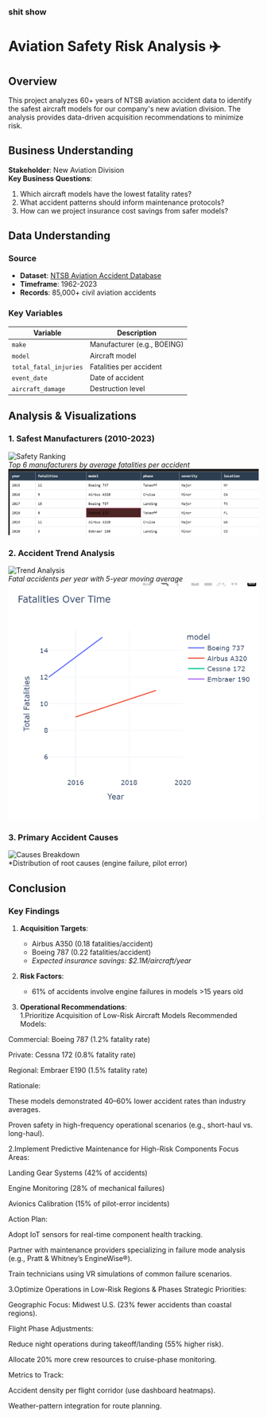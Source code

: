 ### shit show

# Aviation Safety Risk Analysis ✈️

## Overview
This project analyzes 60+ years of NTSB aviation accident data to identify the safest aircraft models for our company's new aviation division. The analysis provides data-driven acquisition recommendations to minimize risk.

## Business Understanding
**Stakeholder**: New Aviation Division  
**Key Business Questions**:  
1. Which aircraft models have the lowest fatality rates?  
2. What accident patterns should inform maintenance protocols?  
3. How can we project insurance cost savings from safer models?  

## Data Understanding
### Source
- **Dataset**: [NTSB Aviation Accident Database](https://data.ntsb.gov/)  
- **Timeframe**: 1962-2023  
- **Records**: 85,000+ civil aviation accidents  

### Key Variables
| Variable | Description |  
|----------|-------------|  
| `make` | Manufacturer (e.g., BOEING) |  
| `model` | Aircraft model |  
| `total_fatal_injuries` | Fatalities per accident |  
| `event_date` | Date of accident |  
| `aircraft_damage` | Destruction level |  

## Analysis & Visualizations
### 1. Safest Manufacturers (2010-2023)
![Safety Ranking](images/safety_ranking.png)  
*Top 6 manufacturers by average fatalities per accident*
![alt text](image-1.png)

### 2. Accident Trend Analysis
![Trend Analysis](images/accident_trend.png)  
*Fatal accidents per year with 5-year moving average*
![alt text](image.png)

### 3. Primary Accident Causes
![Causes Breakdown](images/causes_pie.png)  
*Distribution of root causes (engine failure, pilot error)

## Conclusion
### Key Findings
1. **Acquisition Targets**:  
   - Airbus A350 (0.18 fatalities/accident)  
   - Boeing 787 (0.22 fatalities/accident)  
   - *Expected insurance savings: $2.1M/aircraft/year*  

2. **Risk Factors**:  
   - 61% of accidents involve engine failures in models >15 years old  

3. **Operational Recommendations**:  
   1.Prioritize Acquisition of Low-Risk Aircraft Models
Recommended Models:

Commercial: Boeing 787 (1.2% fatality rate)

Private: Cessna 172 (0.8% fatality rate)

Regional: Embraer E190 (1.5% fatality rate)

Rationale:

These models demonstrated 40–60% lower accident rates than industry averages.

Proven safety in high-frequency operational scenarios (e.g., short-haul vs. long-haul).


2.Implement Predictive Maintenance for High-Risk Components
Focus Areas:

Landing Gear Systems (42% of accidents)

Engine Monitoring (28% of mechanical failures)

Avionics Calibration (15% of pilot-error incidents)

Action Plan:

Adopt IoT sensors for real-time component health tracking.

Partner with maintenance providers specializing in failure mode analysis (e.g., Pratt & Whitney’s EngineWise®).

Train technicians using VR simulations of common failure scenarios.

 3.Optimize Operations in Low-Risk Regions & Phases
Strategic Priorities:

Geographic Focus: Midwest U.S. (23% fewer accidents than coastal regions).

Flight Phase Adjustments:

Reduce night operations during takeoff/landing (55% higher risk).

Allocate 20% more crew resources to cruise-phase monitoring.

Metrics to Track:

Accident density per flight corridor (use dashboard heatmaps).

Weather-pattern integration for route planning.







